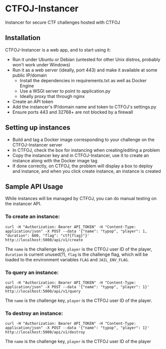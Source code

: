 # CTFOJ-Instancer
Instancer for secure CTF challenges hosted with CTFOJ

## Installation
CTFOJ-Instancer is a web app, and to start using it:
- Run it under Ubuntu or Debian (untested for other Unix distros, probably won't work under Windows)
- Run it as a web server (ideally, port 443) and make it available at some public IP/domain
  - Install the dependencies in requirements.txt as well as Docker Engine
  - Use a WSGI server to point to application.py
  - Ideally proxy that through nginx
- Create an API token
- Add the instancer's IP/domain name and token to CTFOJ's settings.py
- Ensure ports 443 and 32768+ are not blocked by a firewall

## Setting up instances
- Build and tag a Docker image corresponding to your challenge on the CTFOJ-Instancer server
- In CTFOJ, check the box for instancing when creating/editing a problem
- Copy the instancer key and in CTFOJ-Instancer, use it to create an instance along with the Docker image tag
- If done correctly, on CTFOJ, the problem will display a box to deploy and instance, and when you click create instance, an instance is created

## Sample API Usage
While instances will be managed by CTFOJ, you can do manual testing on the instancer API.

### To create an instance:
```
curl -H "Authorization: Bearer API_TOKEN" -H "Content-Type: application/json" -X POST --data '{"name": "typop", "player": 1, "duration": 600, "flag": "ctf{flag}"}' http://localhost:5000/api/v1/create
```
The `name` is the challenge key, `player` is the CTFOJ user ID of the player, `duration` is current unused(?), `flag` is the challenge flag, which will be loaded to the environment variables `FLAG` and `JAIL_ENV_FLAG`.

### To query an instance:
```
curl -H "Authorization: Bearer API_TOKEN" -H "Content-Type: application/json" -X POST --data '{"name": "typop", "player": 1}' http://localhost:5000/api/v1/query
```
The `name` is the challenge key, `player` is the CTFOJ user ID of the player.

### To destroy an instance:
```
curl -H "Authorization: Bearer API_TOKEN" -H "Content-Type: application/json" -X POST --data '{"name": "typop", "player": 1}' http://localhost:5000/api/v1/destroy
```
The `name` is the challenge key, `player` is the CTFOJ user ID of the player
